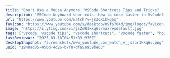 ```yaml
---
title: "Don't Use a Mouse Anymore! VSCode Shortcuts Tips and Tricks"
description: "VSCode keyboard shortcuts. How to code faster in VsCode? Must know vscode productivity tips and tricks. Windows and Mac VSCode shortcuts.Favorite VSCode Exte..."
url: "https://www.youtube.com/watch?v=jsZoR1kkq6s"
favicon: "https://www.youtube.com/s/desktop/09f6784d/img/logos/favicon_32x32.png"
image: "https://i.ytimg.com/vi/jsZoR1kkq6s/maxresdefault.jpg"
tags: ["vscode. vscode tips", "vscode shortcuts", "vscode faster", "how to code faster", "vscode tricks", "vscode keyboard shortcuts", "vscode mac", "vscode windows", "vscode productivity", "vscode increase speed", "coding speed", "vscode frontend developer", "vscode js shortcuts", "vscode snippets"]
lastReviewAt: "2025-03-18T04:51:09.976Z"
desktopSnapshot: "screenshots/www_youtube_com_watch_v_jszor1kkq6s.png"
uuid: "1940ad85-456d-4d26-b7f0-dfa5a959be63"
---
```

